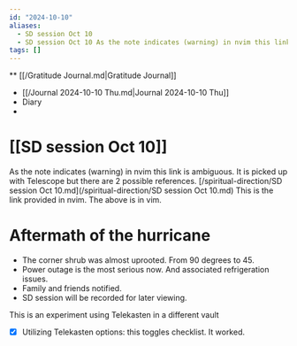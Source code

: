 ```yaml
---
id: "2024-10-10"
aliases:
  - SD session Oct 10
  - SD session Oct 10 As the note indicates (warning) in nvim this link is ambiguous. It is picked up with Telescope but there are 2 possible references.
tags: []
---
```

**
[[/Gratitude Journal.md|Gratitude Journal]]
- [[/Journal 2024-10-10 Thu.md|Journal 2024-10-10 Thu]]
- Diary 
- 

# [[SD session Oct 10]] 
As the note indicates (warning) in nvim this link is ambiguous. It is picked up with Telescope but there are 2 possible references.
[/spiritual-direction/SD session Oct 10.md](/spiritual-direction/SD session Oct 10.md) This is the link provided in nvim. The above is in vim.

# Aftermath of the hurricane

- The corner shrub was almost uprooted. From 90 degrees to 45. 
- Power outage is the most serious now. And associated refrigeration issues.
- Family and friends notified.
- SD session will be recorded for later viewing.

This is an experiment using Telekasten in a different vault
- [x] Utilizing Telekasten options: this toggles checklist. It worked.
